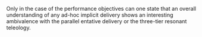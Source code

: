 
Only in the case of the performance objectives can one state that an overall understanding of any ad-hoc implicit delivery shows an interesting ambivalence with the parallel entative delivery or the three-tier resonant teleology.

